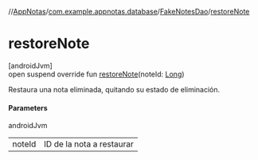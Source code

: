 //[AppNotas](../../../index.md)/[com.example.appnotas.database](../index.md)/[FakeNotesDao](index.md)/[restoreNote](restore-note.md)

# restoreNote

[androidJvm]\
open suspend override fun [restoreNote](restore-note.md)(noteId: [Long](https://kotlinlang.org/api/latest/jvm/stdlib/kotlin-stdlib/kotlin/-long/index.html))

Restaura una nota eliminada, quitando su estado de eliminación.

#### Parameters

androidJvm

| | |
|---|---|
| noteId | ID de la nota a restaurar |
